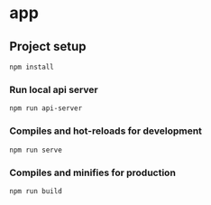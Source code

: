 # app

## Project setup
```
npm install
```

### Run local api server
```
npm run api-server
```

### Compiles and hot-reloads for development
```
npm run serve
```

### Compiles and minifies for production
```
npm run build
```

